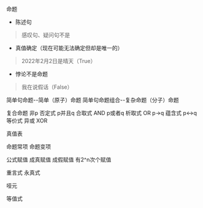 命题
- 陈述句
> 感叹句、疑问句不是
- 真值确定（现在可能无法确定但却是唯一的）
> 2022年2月2日是晴天（True）
- 悖论不是命题
> 我在说假话（False）


简单句命题--简单（原子）命题
简单句命题组合--复杂命题（分子）命题


复合命题
非p    否定式
p并且q    合取式    AND
p或者q    析取式    OR
p->q    蕴含式
p<->q    等价式
异或    XOR

真值表

命题常项
命题变项

公式赋值
成真赋值
成假赋值
有2^n次个赋值


重言式 永真式


哑元

等值式